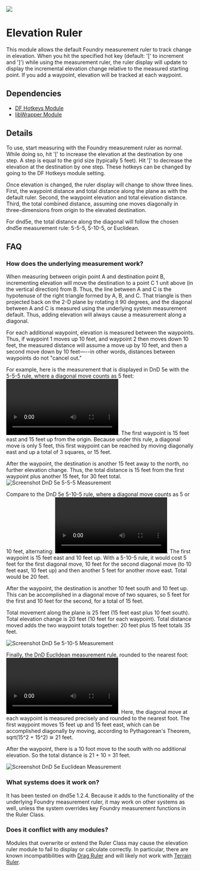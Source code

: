 ![](https://img.shields.io/badge/Foundry-v0.7.9-informational)

# Elevation Ruler

This module allows the default Foundry measurement ruler to track change in elevation. When you hit the specified hot key (default: '[' to increment and ']') while using the measurement ruler, the ruler display will update to display the incremental elevation change relative to the measured starting point. If you add a waypoint, elevation will be tracked at each waypoint.

## Dependencies

- [DF Hotkeys Module ](https://github.com/flamewave000/dragonflagon-fvtt/tree/master/lib-df-hotkeys)
- [libWrapper Module](https://github.com/ruipin/fvtt-lib-wrapper)

## Details

To use, start measuring with the Foundry measurement ruler as normal. While doing so, hit '[' to increase the elevation at the destination by one step. A step is equal to the grid size (typically 5 feet). Hit ']' to decrease the elevation at the destination by one step. These hotkeys can be changed by going to the DF Hotkeys module setting.

Once elevation is changed, the ruler display will change to show three lines. First, the waypoint distance and total distance along the plane as with the default ruler. Second, the waypoint elevation and total elevation distance. Third, the total combined distance, assuming one moves diagonally in three-dimensions from origin to the elevated destination.

For dnd5e, the total distance along the diagonal will follow the chosen dnd5e measurement rule: 5-5-5, 5-10-5, or Euclidean. 

## FAQ

### How does the underlying measurement work?

When measuring between origin point A and destination point B, incrementing elevation will move the destination to a point C 1 unit above (in the vertical direction) from B. Thus, the line between A and C is the hypotenuse of the right triangle formed by A, B, and C. That triangle is then projected back on the 2-D plane by rotating it 90 degrees, and the diagonal between A and C is measured using the underlying system measurement default. Thus, adding elevation will always cause a measurement along a diagonal.

For each additional waypoint, elevation is measured between the waypoints. Thus, if waypoint 1 moves up 10 feet, and waypoint 2 then moves down 10 feet, the measured distance will assume a move up by 10 feet, and then a second move down by 10 feet—--in other words, distances between waypoints do not "cancel out."

For example, here is the measurement that is displayed in DnD 5e with the 5-5-5 rule, where a diagonal move counts as 5 feet:
![Video of DnD 5e 5-5-5 Measurement](https://raw.githubusercontent.com/caewok/fvtt-elevation-ruler/6cc09a53f49973eb03dbf9581104a3ea7ffe9561/media/measurement_dnd_5-5-5.webm). The first waypoint is 15 feet east and 15 feet up from the origin. Because under this rule, a diagonal move is only 5 feet, this first waypoint can be reached by moving diagonally east and up a total of 3 squares, or 15 feet. 

After the waypoint, the destination is another 15 feet away to the north, no further elevation change. Thus, the total distance is 15 feet from the first waypoint plus another 15 feet, for 30 feet total. 
![Screenshot DnD 5e 5-5-5 Measurement](https://raw.githubusercontent.com/caewok/fvtt-elevation-ruler/c7664c550b5da4afec07e6f7076f301513834d36/media/measurement_dnd_5-5-5.webp)

Compare to the DnD 5e 5-10-5 rule, where a diagonal move counts as 5 or 10 feet, alternating:
![Video of DnD 5e 5-10-5 Measurement](https://raw.githubusercontent.com/caewok/fvtt-elevation-ruler/6cc09a53f49973eb03dbf9581104a3ea7ffe9561/media/measurement_dnd_5-10-5.webm). The first waypoint is 15 feet east and 10 feet up. With a 5-10-5 rule, it would cost 5 feet for the first diagonal move, 10 feet for the second diagonal move (to 10 feet east, 10 feet up) and then another 5 feet for another move east. Total would be 20 feet. 

After the waypoint, the destination is another 10 feet south and 10 feet up. This can be accomplished in a diagonal move of two squares, so 5 feet for the first and 10 feet for the second, for a total of 15 feet.

Total movement along the plane is 25 feet (15 feet east plus 10 feet south). Total elevation change is 20 feet (10 feet for each waypoint). Total distance moved adds the two waypoint totals together: 20 feet plus 15 feet totals 35 feet.

![Screenshot DnD 5e 5-10-5 Measurement](https://raw.githubusercontent.com/caewok/fvtt-elevation-ruler/c7664c550b5da4afec07e6f7076f301513834d36/media/measurement_dnd_5-10-5.webp)

Finally, the DnD Euclidean measurement rule, rounded to the nearest foot:
![Video of DnD 5e Euclidean](https://raw.githubusercontent.com/caewok/fvtt-elevation-ruler/6cc09a53f49973eb03dbf9581104a3ea7ffe9561/media/measurement_dnd_euclidian.webm). Here, the diagonal move at each waypoint is measured precisely and rounded to the nearest foot. The first waypoint moves 15 feet up and 15 feet east, which can be accomplished diagonally by moving, according to Pythagorean's Theorem, sqrt(15^2 + 15^2) ≅ 21 feet. 

After the waypoint, there is a 10 foot move to the south with no additional elevation. So the total distance is 21 + 10 = 31 feet. 

![Screenshot DnD 5e Euclidean Measurement](https://raw.githubusercontent.com/caewok/fvtt-elevation-ruler/c7664c550b5da4afec07e6f7076f301513834d36/media/measurement_dnd_euclidian.webp)

### What systems does it work on? 

It has been tested on dnd5e 1.2.4. Because it adds to the functionality of the underlying Foundry measurement ruler, it may work on other systems as well, unless the system overrides key Foundry measurement functions in the Ruler Class.

### Does it conflict with any modules?

Modules that overwrite or extend the Ruler Class may cause the elevation ruler module to fail to display or calculate correctly. In particular, there are known incompatibilities with [Drag Ruler](https://github.com/manuelVo/foundryvtt-drag-ruler) and will likely not work with [Terrain Ruler](https://github.com/manuelVo/foundryvtt-terrain-ruler). 


